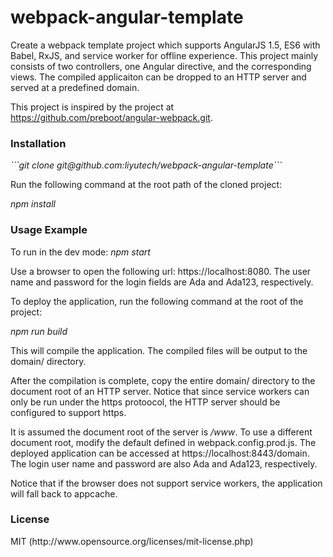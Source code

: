 # webpack-angular-template

Create a webpack template project which supports AngularJS 1.5, ES6 with Babel, RxJS, and service worker for offline experience. This project mainly consists of two controllers, one Angular directive,  and the corresponding views. The compiled applicaiton can be dropped to an HTTP server and served at a predefined domain.

This project is inspired by the project at https://github.com/preboot/angular-webpack.git.
<h3>Installation</h3>
<i>```git clone git@github.com:liyutech/webpack-angular-template```</i>
<p>
Run the following command at the root path of the cloned project:
</p>
<i>npm install</i>

<h3>Usage Example</h3>
To run in the dev mode:
<i>npm start</i>
<p>
Use a browser to open the following url: https://localhost:8080. The user name and password for the login fields are Ada and Ada123, respectively.
</p>

To deploy the application, run the following command at the root of the project:
<p><i>npm run build</i></p>
This will compile the application. The compiled files will be output to the domain/ directory.

<p>After the compilation is complete, copy the entire domain/ directory to the document root of an HTTP server. Notice that since service workers can only be run under the https protoocol, the HTTP server should be configured to support https.
</p>
<p>
It is assumed the document root of the server is <i>/www</i>. To use a different document root, modify the default defined in webpack.config.prod.js. The deployed application can be accessed at https://localhost:8443/domain. The login user name and password are also Ada and Ada123, respectively.
</p>
Notice that if the browser does not support service workers, the application will fall back to appcache. 

<h3>License</h3>
<p>MIT (<a>http://www.opensource.org/licenses/mit-license.php</a>)</p>
